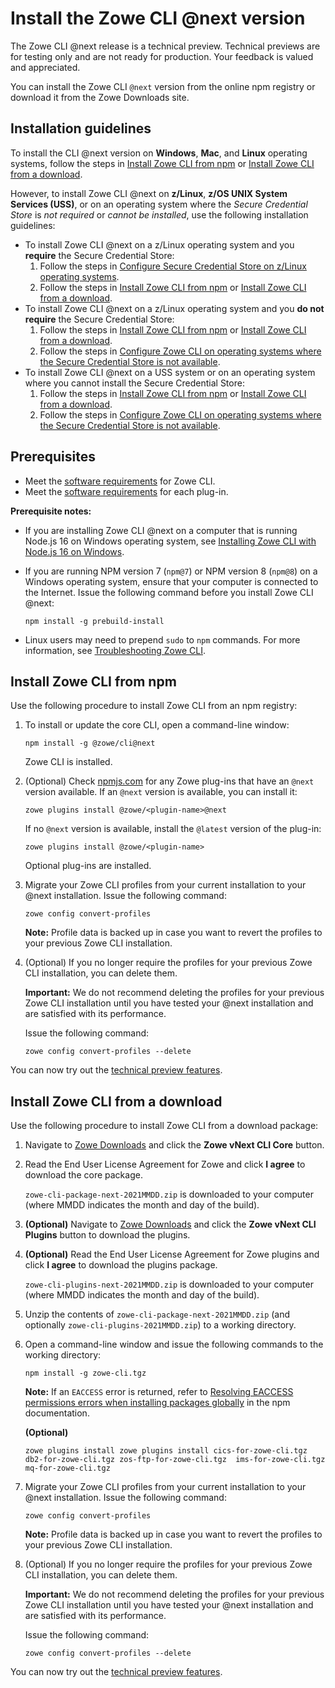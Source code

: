# Install the Zowe CLI @next version

<Badge text="Technical Preview"/> The Zowe CLI @next release is a technical preview. Technical previews are for testing only and are not ready for production. Your feedback is valued and appreciated.

You can install the Zowe CLI `@next` version from the online npm registry or download it from the Zowe Downloads site.

## Installation guidelines
  
To install the CLI @next version on **Windows**, **Mac**, and **Linux** operating systems, follow the steps in [Install Zowe CLI from npm](install-zowe-cli-from-npm) or [Install Zowe CLI from a download](#install-zowe-cli-from-a-download).

However, to install Zowe CLI @next on **z/Linux**, **z/OS UNIX System Services (USS)**, or on an operating system where the *Secure Credential Store* is *not required* or *cannot be installed*, use the following installation guidelines:

*  To install Zowe CLI @next on a z/Linux operating system and you **require** the Secure Credential Store:
   1. Follow the steps in [Configure Secure Credential Store on z/Linux operating systems](cli-configure-scs-on-zlinux-os).
   2. Follow the steps in [Install Zowe CLI from npm](#install-zowe-cli-from-npm) or [Install Zowe CLI from a download](#install-zowe-cli-from-a-download).
*  To install Zowe CLI @next on a z/Linux operating system and you **do not require** the Secure Credential Store:
   1. Follow the steps in [Install Zowe CLI from npm](#install-zowe-cli-from-npm) or [Install Zowe CLI from a download](#install-zowe-cli-from-a-download).
   2. Follow the steps in [Configure Zowe CLI on operating systems where the Secure Credential Store is not available](cli-configure-cli-on-os-where-scs-unavailable).
*  To install Zowe CLI @next on a USS system or on an operating system where you cannot install the Secure Credential Store:
   1. Follow the steps in [Install Zowe CLI from npm](#install-zowe-cli-from-npm) or [Install Zowe CLI from a download](#install-zowe-cli-from-a-download).
   2. Follow the steps in [Configure Zowe CLI on operating systems where the Secure Credential Store is not available](cli-configure-cli-on-os-where-scs-unavailable).

## Prerequisites

* Meet the [software requirements](https://docs.zowe.org/stable/user-guide/systemrequirements.html#zowe-cli-requirements) for Zowe CLI.
* Meet the [software requirements](https://docs.zowe.org/stable/user-guide/cli-swreqplugins.html#software-requirements-for-zowe-cli-plug-ins) for each plug-in.

**Prerequisite notes:**

* If you are installing Zowe CLI @next on a computer that is running Node.js 16 on Windows operating system, see [Installing Zowe CLI with Node.js 16 on Windows](cli-install-cli-nodejs-windows).

* If you are running NPM version 7 (`npm@7`) or NPM version 8 (`npm@8`) on a Windows operating system, ensure that your computer is connected to the Internet. Issue the following command before you install Zowe CLI @next:

   ```
   npm install -g prebuild-install
   ```

* Linux users may need to prepend `sudo` to `npm` commands. For more information, see [Troubleshooting Zowe CLI](../troubleshoot/cli/troubleshoot-cli.md).

## Install Zowe CLI from npm

Use the following procedure to install Zowe CLI from an npm registry:

1. To install or update the core CLI, open a command-line window:

   ```
   npm install -g @zowe/cli@next
   ```

   Zowe CLI is installed.

2. (Optional) Check [npmjs.com](https://www.npmjs.com/) for any Zowe plug-ins that have an `@next` version available. If an `@next` version is available, you can install it:

    ```
    zowe plugins install @zowe/<plugin-name>@next
    ```

    If no `@next` version is available,  install the `@latest` version of the plug-in:

    ```
    zowe plugins install @zowe/<plugin-name>
    ```

    Optional plug-ins are installed.

3. Migrate your Zowe CLI profiles from your current installation to your @next installation. Issue the following command:

   ```
   zowe config convert-profiles
   ```

   **Note:** Profile data is backed up in case you want to revert the profiles to your previous Zowe CLI installation.

4. (Optional) If you no longer require the profiles for your previous Zowe CLI installation, you can delete them.

   **Important:** We do not recommend deleting the profiles for your previous Zowe CLI installation until you have tested your @next installation and are satisfied with its performance.

   Issue the following command:

   ```
   zowe config convert-profiles --delete
   ```

You can now try out the [technical preview features](cli-development-roadmap-next.md).

## Install Zowe CLI from a download

Use the following procedure to install Zowe CLI from a download package:

1. Navigate to [Zowe Downloads](https://www.zowe.org/download.html) and click the **Zowe vNext CLI Core** button.

2. Read the End User License Agreement for Zowe and click **I agree** to download the core package.

    `zowe-cli-package-next-2021MMDD.zip` is downloaded to your computer (where MMDD indicates the month and day of the build).

3. **(Optional)** Navigate to [Zowe Downloads](https://www.zowe.org/download.html) and click the **Zowe vNext CLI Plugins** button to download the plugins.

4. **(Optional)** Read the End User License Agreement for Zowe plugins and click **I agree** to download the plugins package.

    `zowe-cli-plugins-next-2021MMDD.zip` is downloaded to your computer (where MMDD indicates the month and day of the build).

5. Unzip the contents of `zowe-cli-package-next-2021MMDD.zip` (and optionally `zowe-cli-plugins-2021MMDD.zip`) to a working directory.

6. Open a command-line window and issue the following commands to the working directory:

   ```
   npm install -g zowe-cli.tgz
   ```

   **Note:** If an `EACCESS` error is returned, refer to [Resolving EACCESS permissions errors when installing packages globally](https://docs.npmjs.com/resolving-eacces-permissions-errors-when-installing-packages-globally) in the npm documentation.

   **(Optional)**

   ```
   zowe plugins install zowe plugins install cics-for-zowe-cli.tgz db2-for-zowe-cli.tgz zos-ftp-for-zowe-cli.tgz  ims-for-zowe-cli.tgz mq-for-zowe-cli.tgz
   ```

7. Migrate your Zowe CLI profiles from your current installation to your @next installation. Issue the following command:

   ```
   zowe config convert-profiles
   ```

   **Note:** Profile data is backed up in case you want to revert the profiles to your previous Zowe CLI installation.

8. (Optional) If you no longer require the profiles for your previous Zowe CLI installation, you can delete them.

   **Important:** We do not recommend deleting the profiles for your previous Zowe CLI installation until you have tested your @next installation and are satisfied with its performance.

   Issue the following command:

   ```
   zowe config convert-profiles --delete
   ```

You can now try out the [technical preview features](cli-development-roadmap-next.md).
